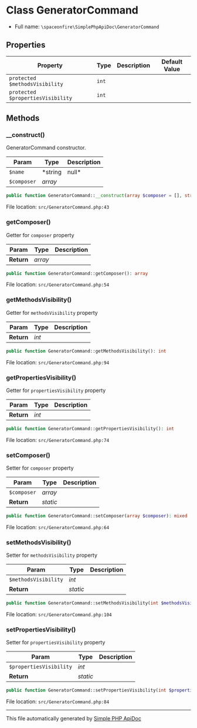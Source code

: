 # Class GeneratorCommand

- Full name: `\spaceonfire\SimplePhpApiDoc\GeneratorCommand`

## Properties

|Property|Type|Description|Default Value|
|---|---|---|---|
|`protected $methodsVisibility`|<code>int</code>|||
|`protected $propertiesVisibility`|<code>int</code>|||

## Methods

### __construct()

GeneratorCommand constructor.

|Param|Type|Description|
|---|---|---|
|`$name`|*string|null*||
|`$composer`|*array*||

```php
public function GeneratorCommand::__construct(array $composer = [], string $name = null): mixed
```

File location: `src/GeneratorCommand.php:43`

### getComposer()

Getter for `composer` property

|Param|Type|Description|
|---|---|---|
|**Return**|*array*||

```php
public function GeneratorCommand::getComposer(): array
```

File location: `src/GeneratorCommand.php:54`

### getMethodsVisibility()

Getter for `methodsVisibility` property

|Param|Type|Description|
|---|---|---|
|**Return**|*int*||

```php
public function GeneratorCommand::getMethodsVisibility(): int
```

File location: `src/GeneratorCommand.php:94`

### getPropertiesVisibility()

Getter for `propertiesVisibility` property

|Param|Type|Description|
|---|---|---|
|**Return**|*int*||

```php
public function GeneratorCommand::getPropertiesVisibility(): int
```

File location: `src/GeneratorCommand.php:74`

### setComposer()

Setter for `composer` property

|Param|Type|Description|
|---|---|---|
|`$composer`|*array*||
|**Return**|*static*||

```php
public function GeneratorCommand::setComposer(array $composer): mixed
```

File location: `src/GeneratorCommand.php:64`

### setMethodsVisibility()

Setter for `methodsVisibility` property

|Param|Type|Description|
|---|---|---|
|`$methodsVisibility`|*int*||
|**Return**|*static*||

```php
public function GeneratorCommand::setMethodsVisibility(int $methodsVisibility): mixed
```

File location: `src/GeneratorCommand.php:104`

### setPropertiesVisibility()

Setter for `propertiesVisibility` property

|Param|Type|Description|
|---|---|---|
|`$propertiesVisibility`|*int*||
|**Return**|*static*||

```php
public function GeneratorCommand::setPropertiesVisibility(int $propertiesVisibility): mixed
```

File location: `src/GeneratorCommand.php:84`

---

This file automatically generated by [Simple PHP ApiDoc](https://github.com/spaceonfire/simple-php-apidoc)